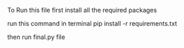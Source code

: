 To Run this file first install all the required packages 

run this command in terminal
pip install -r requirements.txt

then run final.py file
